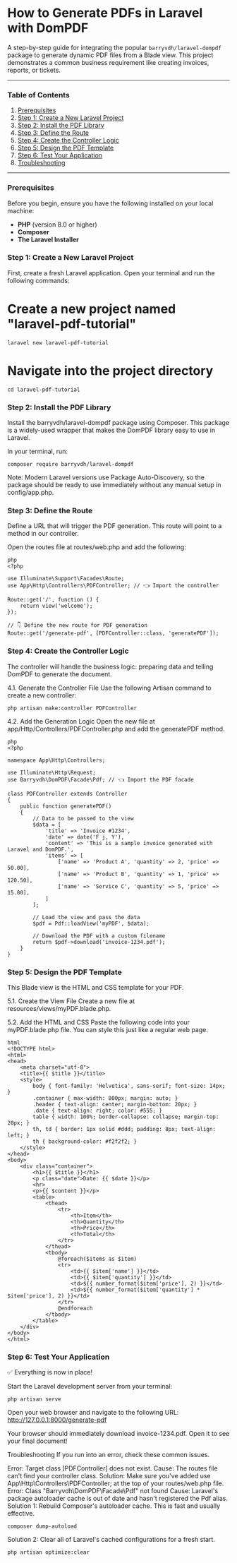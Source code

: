 # How to Generate PDFs in Laravel with DomPDF

A step-by-step guide for integrating the popular `barryvdh/laravel-dompdf` package to generate dynamic PDF files from a Blade view. This project demonstrates a common business requirement like creating invoices, reports, or tickets.

---

### Table of Contents
1.  [Prerequisites](#prerequisites)
2.  [Step 1: Create a New Laravel Project](#step-1-create-a-new-laravel-project)
3.  [Step 2: Install the PDF Library](#step-2-install-the-pdf-library)
4.  [Step 3: Define the Route](#step-3-define-the-route)
5.  [Step 4: Create the Controller Logic](#step-4-create-the-controller-logic)
6.  [Step 5: Design the PDF Template](#step-5-design-the-pdf-template)
7.  [Step 6: Test Your Application](#step-6-test-your-application)
8.  [Troubleshooting](#troubleshooting)

---

### Prerequisites

Before you begin, ensure you have the following installed on your local machine:
*   **PHP** (version 8.0 or higher)
*   **Composer**
*   **The Laravel Installer**

### Step 1: Create a New Laravel Project

First, create a fresh Laravel application. Open your terminal and run the following commands:

# Create a new project named "laravel-pdf-tutorial"
```
laravel new laravel-pdf-tutorial 
```

# Navigate into the project directory
``` 
cd laravel-pdf-tutorial 
```

### Step 2: Install the PDF Library
Install the barryvdh/laravel-dompdf package using Composer. This package is a widely-used wrapper that makes the DomPDF library easy to use in Laravel.

In your terminal, run:
```
composer require barryvdh/laravel-dompdf 
```

Note: Modern Laravel versions use Package Auto-Discovery, so the package should be ready to use immediately without any manual setup in config/app.php.

### Step 3: Define the Route
Define a URL that will trigger the PDF generation. This route will point to a method in our controller.

Open the routes file at routes/web.php and add the following:

```
php
<?php

use Illuminate\Support\Facades\Route;
use App\Http\Controllers\PDFController; // 👈 Import the controller

Route::get('/', function () {
    return view('welcome');
});

// 👇 Define the new route for PDF generation
Route::get('/generate-pdf', [PDFController::class, 'generatePDF']); 
```

### Step 4: Create the Controller Logic
The controller will handle the business logic: preparing data and telling DomPDF to generate the document.

4.1. Generate the Controller File
Use the following Artisan command to create a new controller:

```
php artisan make:controller PDFController
```

4.2. Add the Generation Logic
Open the new file at app/Http/Controllers/PDFController.php and add the generatePDF method.
```
php
<?php

namespace App\Http\Controllers;

use Illuminate\Http\Request;
use Barryvdh\DomPDF\Facade\Pdf; // 👈 Import the PDF facade

class PDFController extends Controller
{
    public function generatePDF()
    {
        // Data to be passed to the view
        $data = [
            'title' => 'Invoice #1234',
            'date' => date('F j, Y'),
            'content' => 'This is a sample invoice generated with Laravel and DomPDF.',
            'items' => [
                ['name' => 'Product A', 'quantity' => 2, 'price' => 50.00],
                ['name' => 'Product B', 'quantity' => 1, 'price' => 120.50],
                ['name' => 'Service C', 'quantity' => 5, 'price' => 15.00],
            ]
        ];

        // Load the view and pass the data
        $pdf = Pdf::loadView('myPDF', $data);

        // Download the PDF with a custom filename
        return $pdf->download('invoice-1234.pdf');
    }
}
```

### Step 5: Design the PDF Template
This Blade view is the HTML and CSS template for your PDF.

5.1. Create the View File
Create a new file at resources/views/myPDF.blade.php.

5.2. Add the HTML and CSS
Paste the following code into your myPDF.blade.php file. You can style this just like a regular web page.
```
html
<!DOCTYPE html>
<html>
<head>
    <meta charset="utf-8">
    <title>{{ $title }}</title>
    <style>
        body { font-family: 'Helvetica', sans-serif; font-size: 14px; }
        .container { max-width: 800px; margin: auto; }
        .header { text-align: center; margin-bottom: 20px; }
        .date { text-align: right; color: #555; }
        table { width: 100%; border-collapse: collapse; margin-top: 20px; }
        th, td { border: 1px solid #ddd; padding: 8px; text-align: left; }
        th { background-color: #f2f2f2; }
    </style>
</head>
<body>
    <div class="container">
        <h1>{{ $title }}</h1>
        <p class="date">Date: {{ $date }}</p>
        <hr>
        <p>{{ $content }}</p>
        <table>
            <thead>
                <tr>
                    <th>Item</th>
                    <th>Quantity</th>
                    <th>Price</th>
                    <th>Total</th>
                </tr>
            </thead>
            <tbody>
                @foreach($items as $item)
                <tr>
                    <td>{{ $item['name'] }}</td>
                    <td>{{ $item['quantity'] }}</td>
                    <td>${{ number_format($item['price'], 2) }}</td>
                    <td>${{ number_format($item['quantity'] * $item['price'], 2) }}</td>
                </tr>
                @endforeach
            </tbody>
        </table>
    </div>
</body>
</html>
```

### Step 6: Test Your Application
✅ Everything is now in place!

Start the Laravel development server from your terminal:

```
php artisan serve
```
Open your web browser and navigate to the following URL:
http://127.0.0.1:8000/generate-pdf

Your browser should immediately download invoice-1234.pdf. Open it to see your final document!

Troubleshooting
If you run into an error, check these common issues.

Error: Target class [PDFController] does not exist.
Cause: The routes file can't find your controller class.
Solution: Make sure you've added use App\Http\Controllers\PDFController; at the top of your routes/web.php file.
Error: Class "Barryvdh\DomPDF\Facade\Pdf" not found
Cause: Laravel's package autoloader cache is out of date and hasn't registered the Pdf alias.
Solution 1: Rebuild Composer's autoloader cache. This is fast and usually effective.

```
composer dump-autoload
```
Solution 2: Clear all of Laravel's cached configurations for a fresh start.

```
php artisan optimize:clear
```
